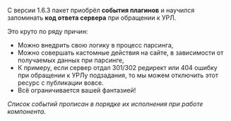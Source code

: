 С версии 1.6.3 пакет приобрёл **события плагинов** и научился запоминать **код ответа сервера** при обращении к УРЛ.

Это круто по ряду причин:
* Можно внедрить свою логику в процесс парсинга,
* Можно совершать кастомные действия на сайте, в зависимости от получаемых данных при парсинге,
* К примеру, если сервер отдал 301/302 редирект или 404 ошибку при обращении к УРЛу подзадания, то мы можем отключить этот ресурс с публикации вовсе.
* Всё ограничивается вашей фантазией!


_Список событий прописан в порядке их исполнения при работе компонента._